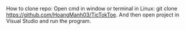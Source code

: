 How to clone repo:
Open cmd in window or terminal in Linux: git clone https://github.com/HoangManh03/TicTokToe.
And then open project in Visual Studio and run the program.
